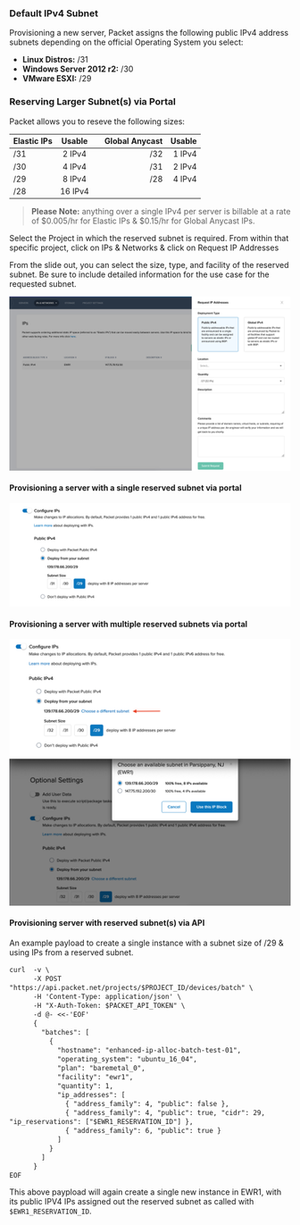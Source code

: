<!-- <meta>
{
    "title":"IP Allocation",
    "description":"Provision servers with a reserved subnet",
    "tag":["subnet", "IP"],
    "seo-title": "IP Allocation - Packet Developer Docs",
    "seo-description": "Provision servers with a reserved subnet",
    "og-title": "IP Allocation",
    "og-description": "Provision servers with a reserved subnet"
}
</meta> -->

### Default IPv4 Subnet

Provisioning a new server, Packet assigns the following public IPv4 address subnets depending on the official Operating System you select:

* __Linux Distros:__ /31
* __Windows Server 2012 r2:__ /30
* __VMware ESXI:__ /29


### Reserving Larger Subnet(s) via Portal

Packet allows you to reseve the following sizes:

| Elastic IPs        |Usable |   | Global Anycast | Usable |
| ------------- |:-------------:| -----:| -----:| -----:
| /31    | 2 IPv4 | | /32       | 1 IPv4
| /30    | 4 IPv4 | | /31       | 2 IPv4
| /29    |8 IPv4|   | /28       | 4 IPv4
| /28    |16 IPv4|

> **Please Note:**  anything over a single IPv4 per server is billable at a rate of $0.005/hr for Elastic IPs & $0.15/hr for Global Anycast IPs. 

Select the Project in which the reserved subnet is required. From within that specific project, click on IPs & Networks & click on Request IP Addresses

From the slide out, you can select the size, type, and facility of the reserved subnet. Be sure to include detailed information for the use case for the requested subnet. 


![projects-ips-networks](project-ips-networks.png)


#### Provisioning a server with a single reserved subnet via portal

![deploy-reserved-subnet](deploy-reserved-subnet.png)

#### Provisioning a server with multiple reserved subnets via portal

![deploy-reserved-subnets-multi](deploy-choose-reserved-subnet.png)

#### Provisioning server with reserved subnet(s) via API


An example payload to create a single instance with a subnet size of /29 & using IPs from a reserved subnet. 

```
curl  -v \
      -X POST "https://api.packet.net/projects/$PROJECT_ID/devices/batch" \
      -H 'Content-Type: application/json' \
      -H "X-Auth-Token: $PACKET_API_TOKEN" \
      -d @- <<-'EOF'
      {
        "batches": [
          {
            "hostname": "enhanced-ip-alloc-batch-test-01",
            "operating_system": "ubuntu_16_04",
            "plan": "baremetal_0",
            "facility": "ewr1",
            "quantity": 1,
            "ip_addresses": [
              { "address_family": 4, "public": false },
              { "address_family": 4, "public": true, "cidr": 29, "ip_reservations": ["$EWR1_RESERVATION_ID"] },
              { "address_family": 6, "public": true }
            ]
          }
        ]
      }
EOF

```

This above paypload will again create a single new instance in EWR1, with its public IPV4 IPs assigned out the reserved subnet as called with `$EWR1_RESERVATION_ID`.

